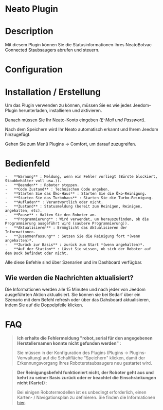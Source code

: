 # Neato Plugin

# Description

Mit diesem Plugin können Sie die Statusinformationen Ihres NeatoBotvac Connected Staubsaugers abrufen und steuern.

# Configuration

# Installation / Erstellung

Um das Plugin verwenden zu können, müssen Sie es wie jedes Jeedom-Plugin herunterladen, installieren und aktivieren.

Danach müssen Sie Ihr Neato-Konto eingeben *(E-Mail und Passwort)*.

Nach dem Speichern wird Ihr Neato automatisch erkannt und Ihrem Jeedom hinzugefügt.

Gehen Sie zum Menü Plugins → Comfort, um darauf zuzugreifen.

# Bedienfeld

    -   **Warnung** : Meldung, wenn ein Fehler vorliegt (Bürste blockiert, Staubbehälter voll usw.)).
    -   **Beenden** : Roboter stoppen.
    -   **Code Zustand** : Technischen Code angeben.
    -   **Starten Sie das Öko-Haus** : Starten Sie die Öko-Reinigung.
    -   **Starten Sie das Turbohaus** : Starten Sie die Turbo-Reinigung.
    -   **Aufladen** : Verantwortlich oder nicht.
    -   **Zustand** : Statusmeldung (bereit zum Reinigen, Reinigen, angehalten, etc).
    -   **Pause** : Halten Sie den Roboter an.
    -   **Programmierung** : Wird verwendet, um herauszufinden, ob die Programmierung ausgeführt wird (saubere Programmierung)).
    -   **Aktualisieren** : Ermöglicht das Aktualisieren der Informationen.
    -   **Zusammenfassung** : Setzen Sie die Reinigung fort *(wenn angehalten)*.
    -   **Zurück zur Basis** : zurück zum Start *(wenn angehalten)*.
    -   **Auf der Station** : Lässt Sie wissen, ob sich der Roboter auf dem Dock befindet oder nicht.

Alle diese Befehle sind über Szenarien und im Dashboard verfügbar.

## Wie werden die Nachrichten aktualisiert?

Die Informationen werden alle 15 Minuten und nach jeder von Jeedom ausgeführten Aktion aktualisiert. Sie können sie bei Bedarf über ein Szenario mit dem Befehl refresh oder über das Dahsboard aktualisieren, indem Sie auf die Doppelpfeile klicken.

# FAQ

>**Ich erhalte die Fehlermeldung "robot_serial für den angegebenen Herstellernamen konnte nicht gefunden werden"** :
>
> Sie müssen in der Konfiguration des Plugins (Plugins -> Plugins-Verwaltung) auf die Schaltfläche "Speichern" klicken, damit der Erkennungsvorgang Ihres Roboterstaubsaugers neu gestartet wird.

>**Der Reinigungsbefehl funktioniert nicht, der Roboter geht aus und kehrt zu seiner Basis zurück oder er beachtet die Einschränkungen nicht (Karte))** :
>
>Bei einigen Robotermodellen ist es unbedingt erforderlich, einen Karten- / Navigationsplan zu definieren. Sie finden die Informationen [hier](https://support.neatorobotics.com/hc/fr/articles/360009513113-Comment-cr%C3%A9er-un-plan-d-%C3%A9tage-).
